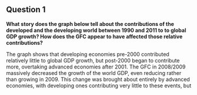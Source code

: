 ## Question 1
**What story does the graph below tell about the contributions of the developed and the developing world between 1990 and 2011 to to global GDP growth? How does the GFC appear to have affected those relative contributions?**

The graph shows that developing economies pre-2000 contributed relatively little to global GDP growth, but post-2000 began to contribute more, overtaking advanced economies after 2001. The GFC in 2008/2009 massively decreased the growth of the world GDP, even reducing rather than growing in 2009. This change was brought about entirely by advanced economies, with developing ones contributing very little to these events, but 

